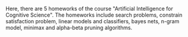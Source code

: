 Here, there are 5 homeworks of the course "Artificial Intelligence for Cognitive Science". The homeworks include search problems, constrain satisfaction problem, linear models and classifiers, bayes nets, n-gram model, minimax and alpha-beta pruning algorithms.
